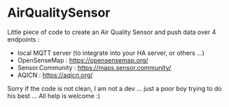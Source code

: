 # AirQualitySensor

Little piece of code to create an Air Quality Sensor and push data over 4 endpoints :

- local MQTT server (to integrate into your HA server, or others ...)
- OpenSenseMap : https://opensensemap.org/
- Sensor.Community : https://maps.sensor.community/
- AQICN : https://aqicn.org/

Sorry if the code is not clean, I am not a dev ... just a poor boy trying to do his best ... All help is welcome :)
